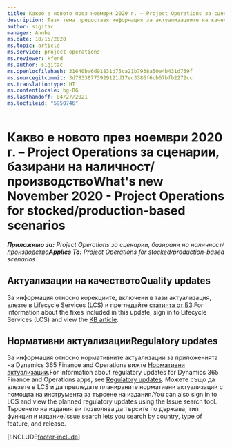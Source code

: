 ```yaml
---
title: Какво е новото през ноември 2020 г. – Project Operations за сценарии, базирани на наличност/производство
description: Тази тема предоставя информация за актуализациите на качеството, налични в изданието на Project Operations от ноември 2020 г. за сценарии, базирани на наличност/производство.
author: sigitac
manager: Annbe
ms.date: 10/15/2020
ms.topic: article
ms.service: project-operations
ms.reviewer: kfend
ms.author: sigitac
ms.openlocfilehash: 31640ba6d91831d75ca21b7938a50e4b431d759f
ms.sourcegitcommit: 3d78338773929121d17ec3386f6cb67bfb2272cc
ms.translationtype: HT
ms.contentlocale: bg-BG
ms.lasthandoff: 04/27/2021
ms.locfileid: "5950746"
---
```

# <a name="whats-new-november-2020---project-operations-for-stockedproduction-based-scenarios"></a><span data-ttu-id="d7fa6-103">Какво е новото през ноември 2020 г. – Project Operations за сценарии, базирани на наличност/производство</span><span class="sxs-lookup"><span data-stu-id="d7fa6-103">What's new November 2020 - Project Operations for stocked/production-based scenarios</span></span>

<span data-ttu-id="d7fa6-104">_**Приложимо за:** Project Operations за сценарии, базирани на наличност/производство_</span><span class="sxs-lookup"><span data-stu-id="d7fa6-104">_**Applies To:** Project Operations for stocked/production-based scenarios_</span></span>

## <a name="quality-updates"></a><span data-ttu-id="d7fa6-105">Актуализации на качеството</span><span class="sxs-lookup"><span data-stu-id="d7fa6-105">Quality updates</span></span>

<span data-ttu-id="d7fa6-106">За информация относно корекциите, включени в тази актуализация, влезте в Lifecycle Services (LCS) и прегледайте [статията от БЗ](https://fix.lcs.dynamics.com/Issue/Details?bugId=488609&amp;dbType=3&amp;qc=8251e8e1d5e2386de850599926c1adc3fec8e2ba25308036d22cdfe0a1c28fc7).</span><span class="sxs-lookup"><span data-stu-id="d7fa6-106">For information about the fixes included in this update, sign in to Lifecycle Services (LCS) and view the [KB article](https://fix.lcs.dynamics.com/Issue/Details?bugId=488609&amp;dbType=3&amp;qc=8251e8e1d5e2386de850599926c1adc3fec8e2ba25308036d22cdfe0a1c28fc7).</span></span>

## <a name="regulatory-updates"></a><span data-ttu-id="d7fa6-107">Нормативни актуализации</span><span class="sxs-lookup"><span data-stu-id="d7fa6-107">Regulatory updates</span></span>

<span data-ttu-id="d7fa6-108">За информация относно нормативните актуализации за приложенията на Dynamics 365 Finance and Operations вижте [Нормативни актуализации](/dynamics365/finance/localizations/regulatory-updates).</span><span class="sxs-lookup"><span data-stu-id="d7fa6-108">For information about regulatory updates for Dynamics 365 Finance and Operations apps, see [Regulatory updates](/dynamics365/finance/localizations/regulatory-updates).</span></span> <span data-ttu-id="d7fa6-109">Можете също да влезете в LCS и да прегледате планираните нормативни актуализации с помощта на инструмента за търсене на издания.</span><span class="sxs-lookup"><span data-stu-id="d7fa6-109">You can also sign in to LCS and view the planned regulatory updates using the Issue search tool.</span></span> <span data-ttu-id="d7fa6-110">Търсенето на издания ви позволява да търсите по държава, тип функция и издание.</span><span class="sxs-lookup"><span data-stu-id="d7fa6-110">Issue search lets you search by country, type of feature, and release.</span></span>


[!INCLUDE[footer-include](../../includes/footer-banner.md)]